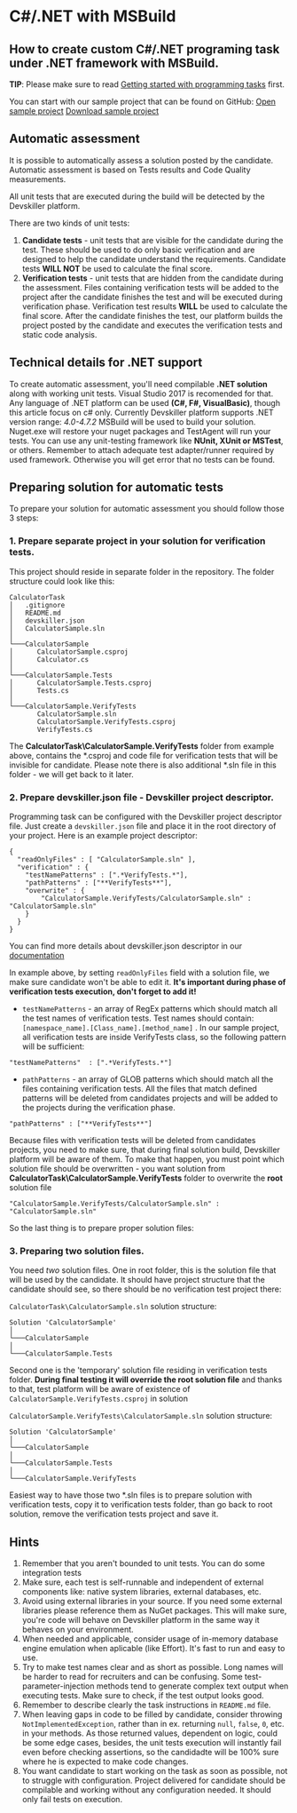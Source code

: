 # C#/.NET with MSBuild
## How to create custom C#/.NET programing task under .NET framework with MSBuild.

**TIP**: Please make sure to read [Getting started with programming tasks](https://help.devskiller.com/creating-tasks-and-tests/getting-started-with-programming-tasks) first.

You can start with our sample project that can be found on GitHub:
[Open sample project](https://github.com/Devskiller/devskiller-sample-csharp-calculator)
[Download sample project](https://github.com/Devskiller/devskiller-sample-csharp-calculator/archive/master.zip)

## Automatic assessment
It is possible to automatically assess a solution posted by the candidate.
Automatic assessment is based on Tests results and Code Quality measurements. 

All unit tests that are executed during the build will be detected by the Devskiller platform. 

There are two kinds of unit tests:

1. **Candidate tests** - unit tests that are visible for the candidate during the test. These should be used to do only basic verification and are designed to help the candidate understand the requirements. Candidate tests **WILL NOT** be used to calculate the final score.
2. **Verification tests** - unit tests that are hidden from the candidate during the assessment. Files containing verification tests will be added to the project after the candidate finishes the test and will be executed during verification phase. Verification test results **WILL** be used to calculate the final score.
After the candidate finishes the test, our platform builds the project posted by the candidate and executes the verification tests and static code analysis.

## Technical details for .NET support
To create automatic assessment, you'll need compilable **.NET solution** along with working unit tests. Visual Studio 2017 is recomended for that. Any language of .NET platform can be used **(C#, F#, VisualBasic)**, though this article focus on c# only. Currently Devskiller platform supports .NET version range: *4.0-4.7.2*
MSBuild will be used to build your solution. Nuget.exe will restore your nuget packages and TestAgent will run your tests. You can use any unit-testing framework like **NUnit, XUnit or MSTest**, or others. Remember to attach adequate test adapter/runner required by used framework. Otherwise you will get error that no tests can be found.


## Preparing solution for automatic tests
To prepare your solution for automatic assessment you should follow those 3 steps:

### 1. Prepare separate project in your solution for verification tests.
This project should reside in separate folder in the repository. The folder structure could look like this:

```
CalculatorTask
│   .gitignore
│   README.md
│   devskiller.json
│   CalculatorSample.sln   
│   
└───CalculatorSample
│      CalculatorSample.csproj
│      Calculator.cs
│   
└───CalculatorSample.Tests
│      CalculatorSample.Tests.csproj
│      Tests.cs
│   
└───CalculatorSample.VerifyTests
	   CalculatorSample.sln
       CalculatorSample.VerifyTests.csproj
       VerifyTests.cs	
```

The **CalculatorTask\CalculatorSample.VerifyTests** folder from example above, contains the *.csproj and code file for verification tests that will be invisible for candidate. Please note there is also additional *.sln file in this folder - we will get back to it later.

### 2. Prepare devskiller.json file - Devskiller project descriptor. 
Programming task can be configured with the Devskiller project descriptor file. Just create a `devskiller.json` file and place it in the root directory of your project. Here is an example project descriptor:
```
{
  "readOnlyFiles" : [ "CalculatorSample.sln" ],
  "verification" : {
    "testNamePatterns" : [".*VerifyTests.*"],
    "pathPatterns" : ["**VerifyTests**"],
    "overwrite" : {
		"CalculatorSample.VerifyTests/CalculatorSample.sln" : "CalculatorSample.sln"
    }
  }
}
```
You can find more details about devskiller.json descriptor in our [documentation](https://help.devskiller.com/creating-tasks-and-tests/using-custom-programming-tasks/programming-task-project-descriptor)

In example above, by setting `readOnlyFiles` field with a solution file, we make sure candidate won't be able to edit it. **It's important during phase of verification tests execution, don't forget to add it!**
- `testNamePatterns` - an array of RegEx patterns which should match all the test names of verification tests. Test names should contain: `[namespace_name].[Class_name].[method_name]` . In our sample project, all verification tests are inside VerifyTests  class, so the following pattern will be sufficient:
```
"testNamePatterns"  : [".*VerifyTests.*"]
```
- `pathPatterns` - an array of GLOB patterns which should match all the files containing verification tests. All the files that match defined patterns will be deleted from candidates projects and will be added to the projects during the verification phase. 
```
"pathPatterns" : ["**VerifyTests**"]
```

Because files with verification tests will be deleted from candidates projects, you need to make sure, that during final solution build, Devskiller platform will be aware of them.
To make that happen, you must point which solution file should be overwritten - you want solution from **CalculatorTask\CalculatorSample.VerifyTests** folder to overwrite the **root** solution file
```
"CalculatorSample.VerifyTests/CalculatorSample.sln" : "CalculatorSample.sln"
```
So the last thing is to prepare proper solution files:


### 3. Preparing two solution files.

You need *two* solution files. 
One in root folder, this is the solution file that will be used by the candidate. It should have project structure that the candidate should see, so there should be no verification test project there:

`CalculatorTask\CalculatorSample.sln` solution structure:
```
Solution 'CalculatorSample'
│   
└───CalculatorSample
│   
└───CalculatorSample.Tests
```

Second one is the 'temporary' solution file residing in verification tests folder. **During final testing it will override the root solution file** and thanks to that, test platform will be aware of existence of `CalculatorSample.VerifyTests.csproj` in solution

`CalculatorSample.VerifyTests\CalculatorSample.sln` solution structure:
```
Solution 'CalculatorSample'
│   
└───CalculatorSample
│   
└───CalculatorSample.Tests
│   
└───CalculatorSample.VerifyTests
```

Easiest way to have those two *.sln files is to prepare solution with verification tests, copy it to verification tests folder, than go back to root solution, remove the verification tests project and save it.


## Hints

1. Remember that you aren't bounded to unit tests. You can do some integration tests
2. Make sure, each test is self-runnable and independent of external components like: native system libraries, external databases, etc.
3. Avoid using external libraries in your source. If you need some external libraries please reference them as NuGet packages. This will make sure, you're code will behave on Devskiller platform in the same way it behaves on your environment.
4. When needed and applicable, consider usage of in-memory database engine emulation when aplicable (like Effort). It's fast to run and easy to use.
5. Try to make test names clear and as short as possible. Long names will be harder to read for recruiters and can be confusing. Some test-parameter-injection methods tend to generate complex text output when executing tests. Make sure to check, if the test output looks good.
6. Remember to describe clearly the task instructions in `README.md` file.
7. When leaving gaps in code to be filled by candidate, consider throwing `NotImplementedException`, rather than in ex. returning `null`, `false`, `0`, etc. in your methods. As those returned values, dependent on logic, could be some edge cases, besides, the unit tests execution will instantly fail even before checking assertions, so the candidadte will be 100% sure where he is expected to make code changes.
8. You want candidate to start working on the task as soon as possible, not to struggle with configuration. Project delivered for candidate should be compilable and working without any configuration needed. It should only fail tests on execution.